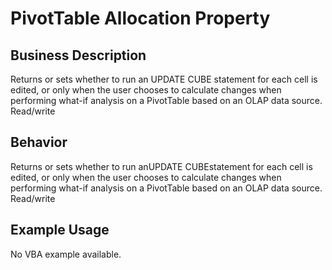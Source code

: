 # PivotTable Allocation Property

## Business Description
Returns or sets whether to run an UPDATE CUBE statement for each cell is edited, or only when the user chooses to calculate changes when performing what-if analysis on a PivotTable based on an OLAP data source. Read/write

## Behavior
Returns or sets whether to run anUPDATE CUBEstatement for each cell is edited, or only when the user chooses to calculate changes when performing what-if analysis on a PivotTable based on an OLAP data source. Read/write

## Example Usage
No VBA example available.